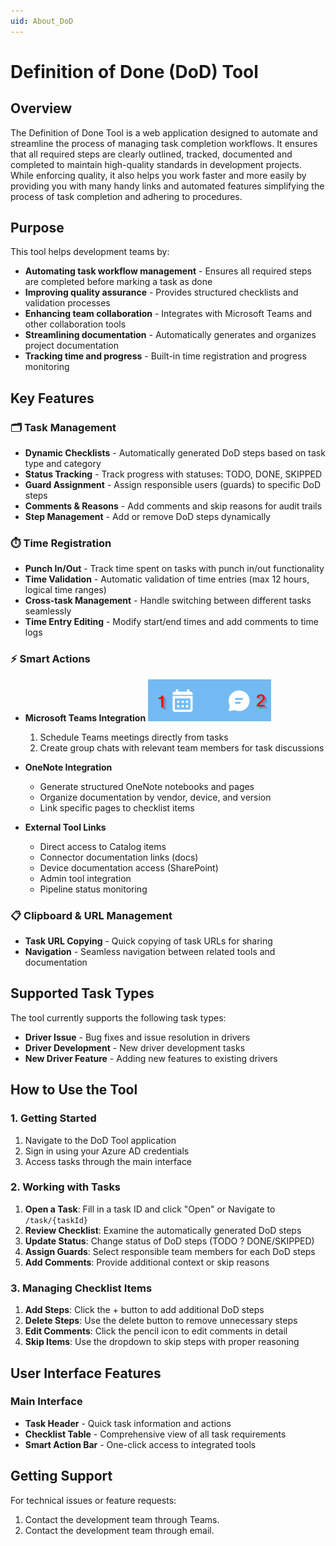 ```yaml
---
uid: About_DoD
---
```


# Definition of Done (DoD) Tool

## Overview

The Definition of Done Tool is a web application designed to automate and streamline the process of managing task completion workflows. It ensures that all required steps are clearly outlined, tracked, documented and completed to maintain high-quality standards in development projects. While enforcing quality, it also helps you work faster and more easily by providing you with many handy links and automated features simplifying the process of task completion and adhering to procedures.

## Purpose

This tool helps development teams by:

- **Automating task workflow management** - Ensures all required steps are completed before marking a task as done
- **Improving quality assurance** - Provides structured checklists and validation processes
- **Enhancing team collaboration** - Integrates with Microsoft Teams and other collaboration tools
- **Streamlining documentation** - Automatically generates and organizes project documentation
- **Tracking time and progress** - Built-in time registration and progress monitoring

## Key Features

### 🗂️ Task Management

- **Dynamic Checklists** - Automatically generated DoD steps based on task type and category
- **Status Tracking** - Track progress with statuses: TODO, DONE, SKIPPED
- **Guard Assignment** - Assign responsible users (guards) to specific DoD steps
- **Comments & Reasons** - Add comments and skip reasons for audit trails
- **Step Management** - Add or remove DoD steps dynamically

### ⏱️ Time Registration

- **Punch In/Out** - Track time spent on tasks with punch in/out functionality
- **Time Validation** - Automatic validation of time entries (max 12 hours, logical time ranges)
- **Cross-task Management** - Handle switching between different tasks seamlessly
- **Time Entry Editing** - Modify start/end times and add comments to time logs

### ⚡ Smart Actions

- **Microsoft Teams Integration**
  ![Teams Test](../../images/TeamsIntegrationNumbered.png)
  1. Schedule Teams meetings directly from tasks
  2. Create group chats with relevant team members for task discussions

- **OneNote Integration**
  - Generate structured OneNote notebooks and pages
  - Organize documentation by vendor, device, and version
  - Link specific pages to checklist items

- **External Tool Links**
  - Direct access to Catalog items
  - Connector documentation links (docs)
  - Device documentation access (SharePoint)
  - Admin tool integration
  - Pipeline status monitoring

### 📋 Clipboard & URL Management

- **Task URL Copying** - Quick copying of task URLs for sharing
- **Navigation** - Seamless navigation between related tools and documentation

## Supported Task Types

The tool currently supports the following task types:

- **Driver Issue** - Bug fixes and issue resolution in drivers
- **Driver Development** - New driver development tasks
- **New Driver Feature** - Adding new features to existing drivers

## How to Use the Tool

### 1. **Getting Started**

1. Navigate to the DoD Tool application
2. Sign in using your Azure AD credentials
3. Access tasks through the main interface

### 2. **Working with Tasks**

1. **Open a Task**: Fill in a task ID and click "Open" or Navigate to `/task/{taskId}`
2. **Review Checklist**: Examine the automatically generated DoD steps
3. **Update Status**: Change status of DoD steps (TODO ? DONE/SKIPPED)
4. **Assign Guards**: Select responsible team members for each DoD steps
5. **Add Comments**: Provide additional context or skip reasons

### 3. **Managing Checklist Items**

1. **Add Steps**: Click the + button to add additional DoD steps
2. **Delete Steps**: Use the delete button to remove unnecessary steps
3. **Edit Comments**: Click the pencil icon to edit comments in detail
4. **Skip Items**: Use the dropdown to skip steps with proper reasoning

## User Interface Features

### Main Interface

- **Task Header** - Quick task information and actions
- **Checklist Table** - Comprehensive view of all task requirements
- **Smart Action Bar** - One-click access to integrated tools

## Getting Support

For technical issues or feature requests:

1. Contact the development team through Teams.
2. Contact the development team through email.
